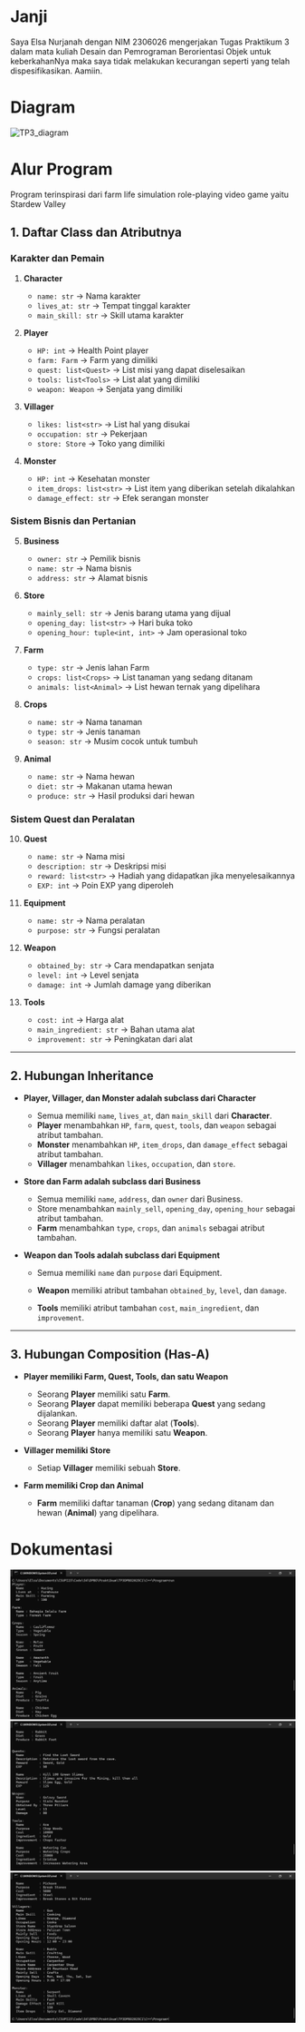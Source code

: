 # Janji
Saya Elsa Nurjanah dengan NIM 2306026 mengerjakan Tugas Praktikum 3 dalam mata kuliah Desain dan Pemrograman Berorientasi Objek untuk keberkahanNya maka saya tidak melakukan kecurangan seperti yang telah dispesifikasikan. Aamiin.

# Diagram
![TP3_diagram](https://github.com/user-attachments/assets/c93814aa-102d-408b-8f24-32287e909156)

# Alur Program
Program terinspirasi dari farm life simulation role-playing video game yaitu Stardew Valley
## 1. Daftar Class dan Atributnya
### **Karakter dan Pemain**
1. **Character**

   - `name: str` → Nama karakter
   - `lives_at: str` → Tempat tinggal karakter
   - `main_skill: str` → Skill utama karakter

2. **Player**

   - `HP: int` → Health Point player
   - `farm: Farm` → Farm yang dimiliki
   - `quest: list<Quest>` → List misi yang dapat diselesaikan
   - `tools: list<Tools>` → List alat yang dimiliki
   - `weapon: Weapon` → Senjata yang dimiliki

3. **Villager**

   - `likes: list<str>` → List hal yang disukai
   - `occupation: str` → Pekerjaan
   - `store: Store` → Toko yang dimiliki

4. **Monster**

   - `HP: int` → Kesehatan monster
   - `item_drops: list<str>` → List item yang diberikan setelah dikalahkan
   - `damage_effect: str` → Efek serangan monster

### **Sistem Bisnis dan Pertanian**

5. **Business**

   - `owner: str` → Pemilik bisnis
   - `name: str` → Nama bisnis
   - `address: str` → Alamat bisnis

6. **Store**

   - `mainly_sell: str` → Jenis barang utama yang dijual
   - `opening_day: list<str>` → Hari buka toko
   - `opening_hour: tuple<int, int>` → Jam operasional toko

7. **Farm**

   - `type: str` → Jenis lahan Farm
   - `crops: list<Crops>` → List tanaman yang sedang ditanam
   - `animals: list<Animal>` → List hewan ternak yang dipelihara

8. **Crops**

   - `name: str` → Nama tanaman
   - `type: str` → Jenis tanaman
   - `season: str` → Musim cocok untuk tumbuh

9. **Animal**

   - `name: str` → Nama hewan
   - `diet: str` → Makanan utama hewan
   - `produce: str` → Hasil produksi dari hewan

### **Sistem Quest dan Peralatan**

10. **Quest**

    - `name: str` → Nama misi
    - `description: str` → Deskripsi misi
    - `reward: list<str>` → Hadiah yang didapatkan jika menyelesaikannya
    - `EXP: int` → Poin EXP yang diperoleh

11. **Equipment**

    - `name: str` → Nama peralatan
    - `purpose: str` → Fungsi peralatan

12. **Weapon**

    - `obtained_by: str` → Cara mendapatkan senjata
    - `level: int` → Level senjata
    - `damage: int` → Jumlah damage yang diberikan

13. **Tools**

    - `cost: int` → Harga alat
    - `main_ingredient: str` → Bahan utama alat
    - `improvement: str` → Peningkatan dari alat

---

## 2. Hubungan Inheritance

- **Player, Villager, dan Monster adalah subclass dari Character**

  - Semua memiliki `name`, `lives_at`, dan `main_skill` dari **Character**.
  - **Player** menambahkan `HP`, `farm`, `quest`, `tools`, dan `weapon` sebagai atribut tambahan.
  - **Monster** menambahkan `HP`, `item_drops`, dan `damage_effect` sebagai atribut tambahan.
  - **Villager** menambahkan `likes`, `occupation`, dan `store`.

- **Store dan Farm adalah subclass dari Business**

  - Semua memiliki `name`, `address`, dan `owner` dari Business.
  - Store menambahkan  `mainly_sell`, `opening_day`, `opening_hour` sebagai atribut tambahan.
  - **Farm** menambahkan `type`, `crops`, dan `animals` sebagai atribut tambahan.

- **Weapon dan Tools adalah subclass dari Equipment**

  - Semua memiliki `name` dan `purpose` dari Equipment.

  - **Weapon** memiliki atribut tambahan `obtained_by`, `level`, dan `damage`.

  - **Tools** memiliki atribut tambahan `cost`, `main_ingredient`, dan `improvement`.

---

## 3. Hubungan Composition (Has-A)

- **Player memiliki Farm, Quest, Tools, dan satu Weapon**

  - Seorang **Player** memiliki satu **Farm**.
  - Seorang **Player** dapat memiliki beberapa **Quest** yang sedang dijalankan.
  - Seorang **Player** memiliki daftar alat (**Tools**).
  - Seorang **Player** hanya memiliki satu **Weapon**.

- **Villager memiliki Store**

  - Setiap **Villager** memiliki sebuah **Store**.

- **Farm memiliki Crop dan Animal**

  - **Farm** memiliki daftar tanaman (**Crop**) yang sedang ditanam dan hewan (**Animal**) yang dipelihara.

# Dokumentasi
![CPP.1](https://github.com/elsanrj/TP3DPBO2025C1/blob/main/C++/Dokumentasi/1.png?raw=true)
![CPP.1](https://github.com/elsanrj/TP3DPBO2025C1/blob/main/C++/Dokumentasi/2.png?raw=true)
![CPP.1](https://github.com/elsanrj/TP3DPBO2025C1/blob/main/C++/Dokumentasi/3.png?raw=true)
